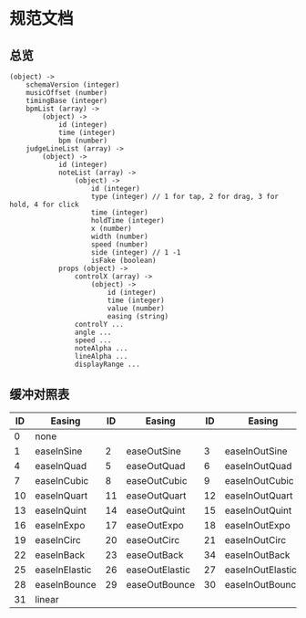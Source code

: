 # 规范文档

## 总览

```
(object) ->
    schemaVersion (integer)
    musicOffset (number)
    timingBase (integer)
    bpmList (array) ->
        (object) ->
            id (integer)
            time (integer)
            bpm (number)
    judgeLineList (array) ->
        (object) ->
            id (integer)
            noteList (array) ->
                (object) ->
                    id (integer)
                    type (integer) // 1 for tap, 2 for drag, 3 for hold, 4 for click
                    time (integer)
                    holdTime (integer)
                    x (number)
                    width (number)
                    speed (number)
                    side (integer) // 1 -1
                    isFake (boolean)
            props (object) ->
                controlX (array) ->
                    (object) ->
                        id (integer)
                        time (integer)
                        value (number)
                        easing (string)
                controlY ...
                angle ...
                speed ...
                noteAlpha ...
                lineAlpha ...
                displayRange ...
```

## 缓冲对照表

| ID  | Easing        | ID  | Easing         | ID  | Easing           |
| --- | ------------- | --- | -------------- | --- | ---------------- |
| 0   | none          |     |                |     |                  |
| 1   | easeInSine    | 2   | easeOutSine    | 3   | easeInOutSine    |
| 4   | easeInQuad    | 5   | easeOutQuad    | 6   | easeInOutQuad    |
| 7   | easeInCubic   | 8   | easeOutCubic   | 9   | easeInOutCubic   |
| 10  | easeInQuart   | 11  | easeOutQuart   | 12  | easeInOutQuart   |
| 13  | easeInQuint   | 14  | easeOutQuint   | 15  | easeInOutQuint   |
| 16  | easeInExpo    | 17  | easeOutExpo    | 18  | easeInOutExpo    |
| 19  | easeInCirc    | 20  | easeOutCirc    | 21  | easeInOutCirc    |
| 22  | easeInBack    | 23  | easeOutBack    | 34  | easeInOutBack    |
| 25  | easeInElastic | 26  | easeOutElastic | 27  | easeInOutElastic |
| 28  | easeInBounce  | 29  | easeOutBounce  | 30  | easeInOutBounce  |
| 31  | linear        |     |                |     |                  |
